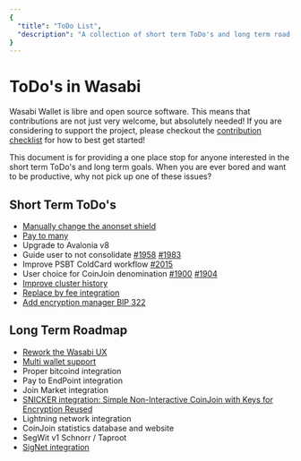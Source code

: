 ```yaml
---
{
  "title": "ToDo List",
  "description": "A collection of short term ToDo's and long term road-map goals of Wasabi Wallet. This is the Wasabi documentation, an archive of knowledge about the open-source, non-custodial and privacy-focused Bitcoin wallet for desktop."
}
---
```


# ToDo's in Wasabi

Wasabi Wallet is libre and open source software.
This means that contributions are not just very welcome, but absolutely needed!
If you are considering to support the project, please checkout the [contribution checklist](ContributionChecklist.md) for how to best get started!

This document is for providing a one place stop for anyone interested in the short term ToDo's and long term goals.
When you are ever bored and want to be productive, why not pick up one of these issues?

## Short Term ToDo's

- [Manually change the anonset shield]()
- [Pay to many](https://github.com/zkSNACKs/WalletWasabi/issues/733)
- Upgrade to Avalonia v8
- Guide user to not consolidate [#1958](https://github.com/zkSNACKs/WalletWasabi/issues/1958) [#1983](https://github.com/zkSNACKs/WalletWasabi/issues/1983)
- Improve PSBT ColdCard workflow [#2015](https://github.com/zkSNACKs/WalletWasabi/issues/2015)
- User choice for CoinJoin denomination [#1900](https://github.com/zkSNACKs/WalletWasabi/issues/1900) [#1904](https://github.com/zkSNACKs/WalletWasabi/issues/1904)
- [Improve cluster history](https://github.com/zkSNACKs/WalletWasabi/issues/612)
- [Replace by fee integration](https://github.com/zkSNACKs/WalletWasabi/issues/1543)
- [Add encryption manager BIP 322](https://github.com/zkSNACKs/WalletWasabi/issues/1121)


## Long Term Roadmap

- [Rework the Wasabi UX](https://github.com/zkSNACKs/WalletWasabi/issues/1369)
- [Multi wallet support](https://github.com/zkSNACKs/WalletWasabi/issues/1476)
- Proper bitcoind integration
- Pay to EndPoint integration
- Join Market integration
- [SNICKER integration: Simple Non-Interactive CoinJoin with Keys for Encryption Reused](https://github.com/zkSNACKs/Meta/issues/67)
- Lightning network integration 
- CoinJoin statistics database and website
- SegWit v1 Schnorr / Taproot
- [SigNet integration](https://github.com/zkSNACKs/Meta/issues/66)
